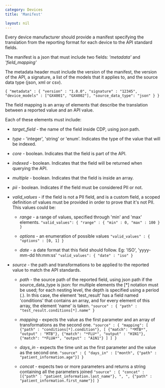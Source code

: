 ```yaml
---
category: Devices
title: 'Manifest'

layout: nil
---
```


Every device manufacturer should provide a manifest specifying the translation from the reporting format for each device to the API standard fields.

The manifest is a json that must include two fields: _'metadata'_ and _'field_mapping'_

The metadata header must include the version of the manifest, the version of the API, a signature, a list of the models that it applies to, and the source data type (json, xml or csv).

`{
  "metadata" : {
    "version" : "1.0.0",
    "signature" : "12345",
    "device_models" : ["GX4001", "GX4002"],
    "source_data_type": "json"
  }
}`

The field mapping is an array of elements that describe the translation between a reported value and an API value.

Each of these elements must include:

* _target_field_ - the name of the field inside CDP, using json path.
* _type_ - 'integer', 'string' or 'enum'. Indicates the type of the value that will be indexed.
* _core_ - boolean. Indicates that the field is part of the API.
* _indexed_ - boolean. Indicates that the field will be returned when querying the API.
* _multiple_ - boolean. Indicates that the field is inside an array.
* _pii_ - boolean. Indicates if the field must be considered PII or not.
* _valid_values_ - if the field is not a PII field, and is a custom field, a scoped definition of values must be provided in order to prove that it's not PII. This values could be:
  * _range_ - a range of values, specified through 'min' and 'max' elements.
  `"valid_values": {
      "range" : {
          "min" : 0,
          "max" : 100
      }
  }`

  * _options_ - an enumeration of possible values
  `"valid_values" : {
      "options" : [0, 1]
  }`

  * _date_ - a date format that this field should follow. Eg: 'ISO', 'yyyy-mm-dd hh:mm:ss'
  `"valid_values": {
      "date" : "iso"
  }`

* _source_ - the path and transformations to be applied to the reported value to match the API standards.
  * _path_ - the source path of the reported field, using json path if the source_data_type is json: for multiple elements the [*] notation must be used; for each nesting level, the depth is specified using a period (.). In this case, the element 'test_result' has a field named 'conditions' that contains an array, and for every element of this array, the element 'name' is taken.
  `"source" : {
      "path" : "test_result.conditions[*].name"
  }`

  * _mapping_ - expects the value as the first parameter and an array of transformations as the second one.
  `"source" : {
      "mapping": [
          {"path" : "conditions[*].condition"},
          [
              {"match": "*MTB*", "output" : "MTB"},
              {"match": "*FLU*", "output" : "H1N1"},
              {"match": "*FLUA*", "output" : "A1N1"}
          ]
      ]
  }`

  * _days_in_ - expects the time unit as the first parameter and the value as the second one.
  `"source" : {
      "days_in" : ["month", {"path" : "patient_information.age"}]
  }`

  * _concat_ - expects two or more parameters and returns a string containing all the parameters joined
  `"source" : {
      "concat" : [{"path" : "patient_information.last_name"}, ", ", {"path" : "patient_information.first_name"}]
  }`

